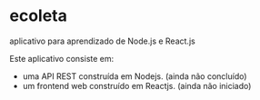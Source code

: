 # ecoleta
aplicativo para aprendizado de Node.js e React.js

Este aplicativo consiste em:
- uma API REST construída em Nodejs. (ainda não concluído)
- um frontend web construído em Reactjs. (ainda não iniciado)
